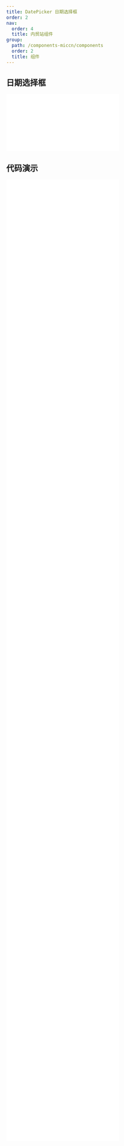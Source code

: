 ```yaml
---
title: DatePicker 日期选择框
order: 2
nav:
  order: 4
  title: 内贸站组件
group:
  path: /components-miccn/components
  order: 2
  title: 组件
---
```


## 日期选择框

<div>
<embed src="@docs-common/date-picker/index.md"></embed>
</div>
        
## 代码演示

<Row gutter=8>

  <Col span=12>
    
  <div class="code-box"><embed src="@abiz-rc-miccn/date-picker/demo/basic-date-picker-miccn.md"></embed></div>
          
  <div class="code-box"><embed src="@abiz-rc-miccn/date-picker/demo/switchable-date-picker-miccn.md"></embed></div>
          
  <div class="code-box"><embed src="@abiz-rc-miccn/date-picker/demo/time-date-picker-miccn.md"></embed></div>
          
  <div class="code-box"><embed src="@abiz-rc-miccn/date-picker/demo/disabled-date-date-picker-miccn.md"></embed></div>
          
  <div class="code-box"><embed src="@abiz-rc-miccn/date-picker/demo/presetted-ranges-date-picker-miccn.md"></embed></div>
          
  <div class="code-box"><embed src="@abiz-rc-miccn/date-picker/demo/size-date-picker-miccn.md"></embed></div>
          
  <div class="code-box"><embed src="@abiz-rc-miccn/date-picker/demo/bordered-date-picker-miccn.md"></embed></div>
          
  <div class="code-box"><embed src="@abiz-rc-miccn/date-picker/demo/start-end-date-picker-miccn.md"></embed></div>
          
  </Col>
          
  <Col span=12>
    
  <div class="code-box"><embed src="@abiz-rc-miccn/date-picker/demo/range-picker-date-picker-miccn.md"></embed></div>
          
  <div class="code-box"><embed src="@abiz-rc-miccn/date-picker/demo/format-date-picker-miccn.md"></embed></div>
          
  <div class="code-box"><embed src="@abiz-rc-miccn/date-picker/demo/disabled-date-picker-miccn.md"></embed></div>
          
  <div class="code-box"><embed src="@abiz-rc-miccn/date-picker/demo/select-in-range-date-picker-miccn.md"></embed></div>
          
  <div class="code-box"><embed src="@abiz-rc-miccn/date-picker/demo/extra-footer-date-picker-miccn.md"></embed></div>
          
  <div class="code-box"><embed src="@abiz-rc-miccn/date-picker/demo/date-render-date-picker-miccn.md"></embed></div>
          
  <div class="code-box"><embed src="@abiz-rc-miccn/date-picker/demo/mode-date-picker-miccn.md"></embed></div>
          
  <div class="code-box"><embed src="@abiz-rc-miccn/date-picker/demo/suffix-date-picker-miccn.md"></embed></div>
          
  </Col>
          
</Row>
        
<div><embed src="@docs-common/date-picker/index-api.md"></embed><div>
        